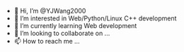 - 👋 Hi, I’m @YJWang2000
- 👀 I’m interested in Web/Python/Linux C++ development
- 🌱 I’m currently learning Web development
- 💞️ I’m looking to collaborate on ...
- 📫 How to reach me ...

<!---
YJWang2000/YJWang2000 is a ✨ special ✨ repository because its `README.md` (this file) appears on your GitHub profile.
You can click the Preview link to take a look at your changes.
--->
